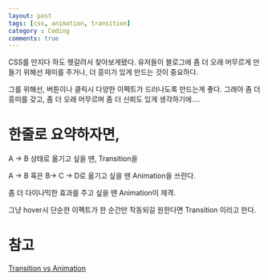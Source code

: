 ```yaml
---
layout: post
tags: [css, animation, transition]
category : Coding
comments: true
---
```



CSS를 만지다 하도 헷갈려서 찾아보게됐다.
유저들이 블로그에 좀 더 오래 머무르게 만들기 위해선
재미를 주거나,
더 흥미가 있게 만드는 것이 중요하다.

그를 위해선, 버튼이나 클릭시 다양한 이펙트가 드러나도록 만드는게 좋다.
그래야 좀 더 흥미를 갖고, 좀 더 오래 머무르며
좀 더 신뢰도 있게 생각하기에....

# 한줄로 요약하자면,

A -> B 상태로 옮기고 싶을 땐, Transition을

A -> B 혹은 B-> C -> D로 옮기고 싶을 땐 Animation을 쓰란다.

좀 더 다이나믹한 효과를 주고 싶을 땐 Animation이 제격.

그냥 hover시 단순한 이펙트가 한 순간만 작동되길 원한다면 Transition 이라고 한다.

# 참고 

[Transition vs Animation](https://cssanimation.rocks/transition-vs-animation/)